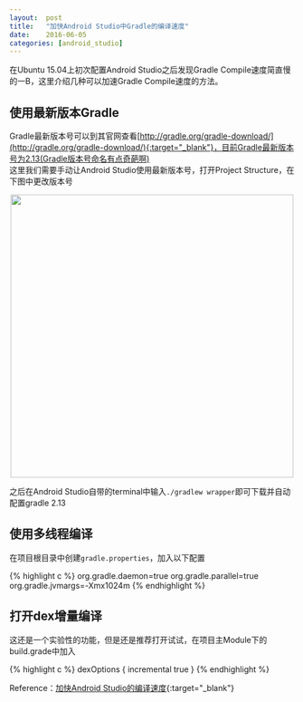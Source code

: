 ```yaml
---
layout:  post
title:   "加快Android Studio中Gradle的编译速度"
date:    2016-06-05
categories: [android_studio]
---
```

在Ubuntu 15.04上初次配置Android Studio之后发现Gradle Compile速度简直慢的一B，这里介绍几种可以加速Gradle Compile速度的方法。  

## 使用最新版本Gradle  
Gradle最新版本号可以到其官网查看[http://gradle.org/gradle-download/](http://gradle.org/gradle-download/){:target="_blank"}，目前Gradle最新版本号为2.13(Gradle版本号命名有点奇葩啊)  
这里我们需要手动让Android Studio使用最新版本号，打开Project Structure，在下图中更改版本号

<div class="image-wrapper" style="text-align: center"><img src="http://7xs7p7.com1.z0.glb.clouddn.com/post%2F2016-06-05%2Fprojectstructure.png" width="500px"></div>

之后在Android Studio自带的terminal中输入`./gradlew wrapper`即可下载并自动配置gradle 2.13  

## 使用多线程编译  
在项目根目录中创建`gradle.properties`，加入以下配置  

{% highlight c %}
org.gradle.daemon=true
org.gradle.parallel=true
org.gradle.jvmargs=-Xmx1024m
{% endhighlight %}

## 打开dex增量编译
这还是一个实验性的功能，但是还是推荐打开试试，在项目主Module下的build.grade中加入  

{% highlight c %}
dexOptions {
    incremental true
}
{% endhighlight %}

Reference：[加快Android Studio的编译速度](https://www.aswifter.com/2015/06/14/boost-android-studio/){:target="_blank"}
